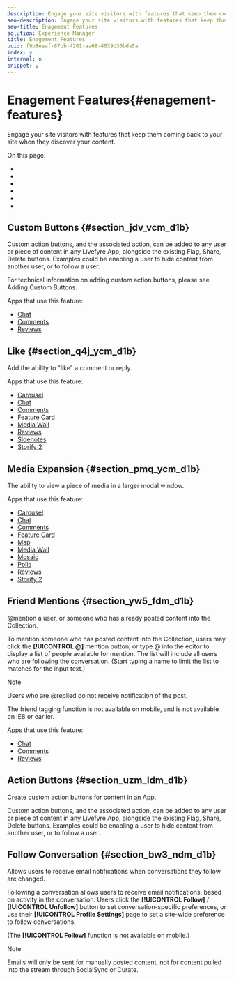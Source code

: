 ```yaml
---
description: Engage your site visitors with features that keep them coming back to your site when they discover your content.
seo-description: Engage your site visitors with features that keep them coming back to your site when they discover your content.
seo-title: Enagement Features
solution: Experience Manager
title: Enagement Features
uuid: f9b8eeaf-87bb-4201-aa68-4039d30bda5a
index: y
internal: n
snippet: y
---
```


# Enagement Features{#enagement-features}

Engage your site visitors with features that keep them coming back to your site when they discover your content.

On this page:

* [](#c_enagement_features/section_jdv_vcm_d1b) 
* [](#c_enagement_features/section_q4j_ycm_d1b) 
* [](#c_enagement_features/section_pmq_ycm_d1b) 
* [](#c_enagement_features/section_yw5_fdm_d1b) 
* [](#c_enagement_features/section_uzm_ldm_d1b) 
* [](#c_enagement_features/section_bw3_ndm_d1b)

## Custom Buttons {#section_jdv_vcm_d1b}

Custom action buttons, and the associated action, can be added to any user or piece of content in any Livefyre App, alongside the existing Flag, Share, Delete buttons. Examples could be enabling a user to hide content from another user, or to follow a user.

For technical information on adding custom action buttons, please see Adding Custom Buttons.

Apps that use this feature:

* [Chat](c-chat-app/c-chat-app.md#c_chat_app) 
* [Comments](c_comments_app.md#c_comments_app) 
* [Reviews](c-reviews-app/c-reviews-app.md#c_reviews_app)

## Like {#section_q4j_ycm_d1b}

Add the ability to "like" a comment or reply.

Apps that use this feature:

* [Carousel](c-carousel-app/c-carousel-app.md#c_carousel_app) 
* [Chat](c-chat-app/c-chat-app.md#c_chat_app) 
* [Comments](c_comments_app.md#c_comments_app) 
* [Feature Card](c-feature-card-app/c-feature-card-app.md#c_feature_card_app) 
* [Media Wall](c-media-wall-app/c-media-wall-app.md#c_media_wall_app) 
* [Reviews](c-reviews-app/c-reviews-app.md#c_reviews_app) 
* [Sidenotes](c-sidenotes-app/c-sidenotes-app.md#c_sidenotes_app) 
* [Storify 2](c-storify2/c-storify2.md#c_storify2)

## Media Expansion {#section_pmq_ycm_d1b}

The ability to view a piece of media in a larger modal window.

Apps that use this feature:

* [Carousel](c-carousel-app/c-carousel-app.md#c_carousel_app) 
* [Chat](c-chat-app/c-chat-app.md#c_chat_app) 
* [Comments](c_comments_app.md#c_comments_app) 
* [Feature Card](c-feature-card-app/c-feature-card-app.md#c_feature_card_app) 
* [Map](c-map-app/c-map-app.md#c_map_app) 
* [Media Wall](c-media-wall-app/c-media-wall-app.md#c_media_wall_app) 
* [Mosaic](c-mosaic-app/c-mosaic-app.md#c_mosaic_app) 
* [Polls](c-polls-app/c-polls-app.md#c_polls_app) 
* [Reviews](c-reviews-app/c-reviews-app.md#c_reviews_app) 
* [Storify 2](c-storify2/c-storify2.md#c_storify2)

## Friend Mentions {#section_yw5_fdm_d1b}

@mention a user, or someone who has already posted content into the Collection.

To mention someone who has posted content into the Collection, users may click the **[!UICONTROL @]** mention button, or type @ into the editor to display a list of people available for mention. The list will include all users who are following the conversation. (Start typing a name to limit the list to matches for the input text.)

>[!NOTE]
>
>Users who are @replied do not receive notification of the post.

The friend tagging function is not available on mobile, and is not available on IE8 or earlier.

Apps that use this feature:

* [Chat](c-chat-app/c-chat-app.md#c_chat_app) 
* [Comments](c_comments_app.md#c_comments_app) 
* [Reviews](c-reviews-app/c-reviews-app.md#c_reviews_app)

## Action Buttons {#section_uzm_ldm_d1b}

Create custom action buttons for content in an App.

Custom action buttons, and the associated action, can be added to any user or piece of content in any Livefyre App, alongside the existing Flag, Share, Delete buttons. Examples could be enabling a user to hide content from another user, or to follow a user.

## Follow Conversation {#section_bw3_ndm_d1b}

Allows users to receive email notifications when conversations they follow are changed.

Following a conversation allows users to receive email notifications, based on activity in the conversation. Users click the **[!UICONTROL Follow]** / **[!UICONTROL Unfollow]** button to set conversation-specific preferences, or use their **[!UICONTROL Profile Settings]** page to set a site-wide preference to follow conversations.

(The **[!UICONTROL Follow]** function is not available on mobile.)

>[!NOTE]
>
>Emails will only be sent for manually posted content, not for content pulled into the stream through SocialSync or Curate.

